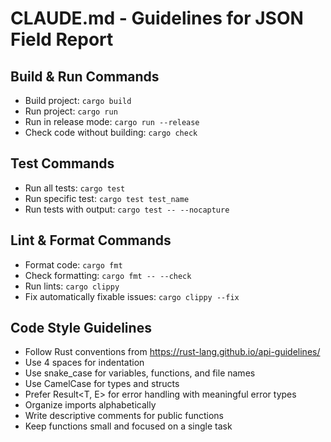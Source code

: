 # CLAUDE.md - Guidelines for JSON Field Report

## Build & Run Commands
- Build project: `cargo build`
- Run project: `cargo run`
- Run in release mode: `cargo run --release`
- Check code without building: `cargo check`

## Test Commands
- Run all tests: `cargo test`
- Run specific test: `cargo test test_name`
- Run tests with output: `cargo test -- --nocapture`

## Lint & Format Commands
- Format code: `cargo fmt`
- Check formatting: `cargo fmt -- --check`
- Run lints: `cargo clippy`
- Fix automatically fixable issues: `cargo clippy --fix`

## Code Style Guidelines
- Follow Rust conventions from https://rust-lang.github.io/api-guidelines/
- Use 4 spaces for indentation
- Use snake_case for variables, functions, and file names
- Use CamelCase for types and structs
- Prefer Result<T, E> for error handling with meaningful error types
- Organize imports alphabetically
- Write descriptive comments for public functions
- Keep functions small and focused on a single task